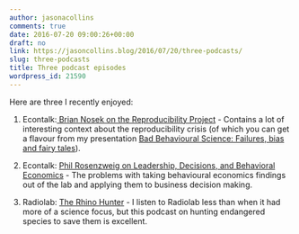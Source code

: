 ```yaml
---
author: jasonacollins
comments: true
date: 2016-07-20 09:00:26+00:00
draft: no
link: https://jasoncollins.blog/2016/07/20/three-podcasts/
slug: three-podcasts
title: Three podcast episodes
wordpress_id: 21590
---
```


Here are three I recently enjoyed:



	
  1. Econtalk:[ Brian Nosek on the Reproducibility Project](http://www.econtalk.org/archives/2015/11/brian_nosek_on.html) - Contains a lot of interesting context about the reproducibility crisis (of which you can get a flavour from my presentation [Bad Behavioural Science: Failures, bias and fairy tales](https://jasoncollins.blog/2016/05/11/bad-behavioural-science-failures-bias-and-fairy-tales/)).

	
  2. Econtalk: [Phil Rosenzweig on Leadership, Decisions, and Behavioral Economics](http://www.econtalk.org/archives/2015/04/phil_rosenzweig.html) - The problems with taking behavioural economics findings out of the lab and applying them to business decision making.

	
  3. Radiolab: [The Rhino Hunter](http://www.radiolab.org/story/rhino-hunter/) - I listen to Radiolab less than when it had more of a science focus, but this podcast on hunting endangered species to save them is excellent.


